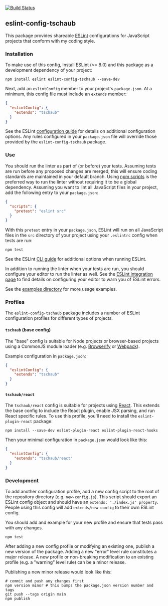 [![Build Status](https://github.com/tschaub/eslint-config-tschaub/actions/workflows/test.yml/badge.svg?branch=main)](https://github.com/tschaub/eslint-config-tschaub/actions?workflow=Test)

## eslint-config-tschaub

This package provides shareable [ESLint](http://eslint.org/) configurations for JavaScript projects that conform with my coding style.

### Installation

To make use of this config, install ESLint (>= 8.0) and this package as a development dependency of your project:

    npm install eslint eslint-config-tschaub --save-dev

Next, add an `eslintConfig` member to your project's `package.json`.  At a minimum, this config file must include an `extends` member:

```json
{
  "eslintConfig": {
    "extends": "tschaub"
  }
}
```

See the ESLint [configuration guide](http://eslint.org/docs/user-guide/configuring) for details on additional configuration options.  Any rules configured in your `package.json` file will override those provided by the `eslint-config-tschaub` package.

### Use

You should run the linter as part of (or before) your tests.  Assuming tests are run before any proposed changes are merged, this will ensure coding standards are maintained in your default branch.  Using [npm scripts](https://docs.npmjs.com/misc/scripts) is the preferred way to run the linter without requiring it to be a global dependency.  Assuming you want to lint all JavaScript files in your project, add the following entry to your `package.json`:

```json
{
  "scripts": {
    "pretest": "eslint src"
  }
}
```

With this `pretest` entry in your `package.json`, ESLint will run on all JavaScript files in the `src` directory of your project using your `.eslintrc` config when tests are run:

    npm test

See the ESLint [CLI guide](http://eslint.org/docs/user-guide/command-line-interface) for additional options when running ESLint.

In addition to running the linter when your tests are run, you should configure your editor to run the linter as well.  See the [ESLint integration page](http://eslint.org/docs/user-guide/integrations#editors) to find details on configuring your editor to warn you of ESLint errors.

See the [examples directory](https://github.com/tschaub/eslint-config-tschaub/tree/main/examples) for more usage examples.

### Profiles

The `eslint-config-tschaub` package includes a number of ESLint configuration profiles for different types of projects.

#### `tschaub` (base config)

The "base" config is suitable for Node projects or browser-based projects using a CommonJS module loader (e.g. [Browserify](http://browserify.org/) or [Webpack](http://webpack.github.io/)).

Example configuration in `package.json`:
```json
{
  "eslintConfig": {
    "extends": "tschaub"
  }
}
```

#### `tschaub/react`

The `tschaub/react` config is suitable for projects using [React](https://reactjs.org/).  This extends the base config to include the React plugin, enable JSX parsing, and run React specific rules.  To use this profile, you'll need to install the `eslint-plugin-react` package:

    npm install --save-dev eslint-plugin-react eslint-plugin-react-hooks

Then your minimal configuration in `package.json` would look like this:
```json
{
  "eslintConfig": {
    "extends": "tschaub/react"
  }
}
```

### Development

To add another configuration profile, add a new config script to the root of the repository directory (e.g. `new-config.js`).  This script should export an ESLint config object and should have an `extends: './index.js' property`.  People using this config will add `extends/new-config` to their own ESLint config.

You should add and example for your new profile and ensure that tests pass with any changes.

    npm test

After adding a new config profile or modifying an existing one, publish a new version of the package.  Adding a new "error" level rule constitutes a major release.  A new profile or non-breaking modification to an existing profile (e.g. a "warning" level rule) can be a minor release.

Publishing a new minor release would look like this:

    # commit and push any changes first
    npm version minor # this bumps the package.json version number and tags
    git push --tags origin main
    npm publish
